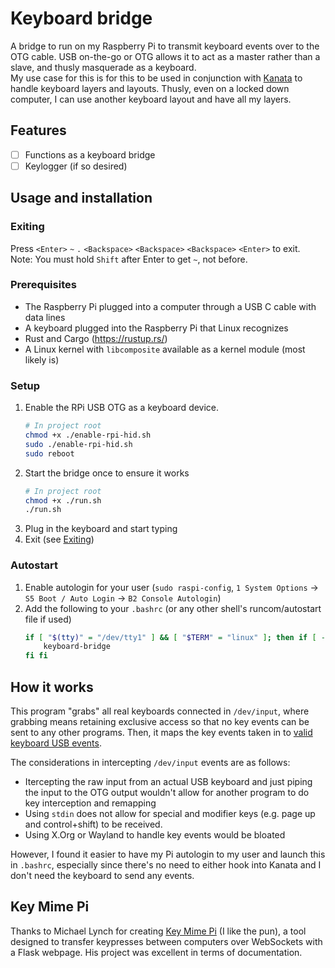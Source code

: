 # Keyboard bridge

A bridge to run on my Raspberry Pi to transmit keyboard events over to the OTG cable. USB on-the-go or OTG allows it to act as a master rather than a slave, and thusly masquerade as a keyboard.  
My use case for this is for this to be used in conjunction with [Kanata](https://github.com/jtroo/kanata/) to handle keyboard layers and layouts. Thusly, even on a locked down computer, I can use another keyboard layout and have all my layers.

## Features

-   [ ] Functions as a keyboard bridge
-   [ ] Keylogger (if so desired)

## Usage and installation

### Exiting

Press `<Enter>` `~` `.` `<Backspace>` `<Backspace>` `<Backspace>` `<Enter>` to exit.  
Note: You must hold `Shift` after Enter to get `~`, not before.

### Prerequisites

-   The Raspberry Pi plugged into a computer through a USB C cable with data lines
-   A keyboard plugged into the Raspberry Pi that Linux recognizes
-   Rust and Cargo (https://rustup.rs/)
-   A Linux kernel with `libcomposite` available as a kernel module (most likely is)

### Setup

1. Enable the RPi USB OTG as a keyboard device.
    ```bash
    # In project root
    chmod +x ./enable-rpi-hid.sh
    sudo ./enable-rpi-hid.sh
    sudo reboot
    ```
1. Start the bridge once to ensure it works
    ```bash
    # In project root
    chmod +x ./run.sh
    ./run.sh
    ```
1. Plug in the keyboard and start typing
1. Exit (see [Exiting](#exiting))

### Autostart

1. Enable autologin for your user (`sudo raspi-config`, `1 System Options` -> `S5 Boot / Auto Login` -> `B2 Console Autologin`)
1. Add the following to your `.bashrc` (or any other shell's runcom/autostart file if used)
    ```bash
    if [ "$(tty)" = "/dev/tty1" ] && [ "$TERM" = "linux" ]; then if [ -n "$(pgrep keyboard-bridge)" ]; then :; else
        keyboard-bridge
    fi fi
    ```

## How it works

This program "grabs" all real keyboards connected in `/dev/input`, where grabbing means retaining exclusive access so that no key events can be sent to any other programs. Then, it maps the key events taken in to [valid keyboard USB events](https://www.usb.org/sites/default/files/documents/hid1_11.pdf).

The considerations in intercepting `/dev/input` events are as follows:

-   Itercepting the raw input from an actual USB keyboard and just piping the input to the OTG output wouldn't allow for another program to do key interception and remapping
-   Using `stdin` does not allow for special and modifier keys (e.g. page up and control+shift) to be received.
-   Using X.Org or Wayland to handle key events would be bloated

However, I found it easier to have my Pi autologin to my user and launch this in `.bashrc`, especially since there's no need to either hook into Kanata and I don't need the keyboard to send any events.

## Key Mime Pi

Thanks to Michael Lynch for creating [Key Mime Pi](https://mtlynch.io/key-mime-pi/) (I like the pun), a tool designed to transfer keypresses between computers over WebSockets with a Flask webpage. His project was excellent in terms of documentation.
